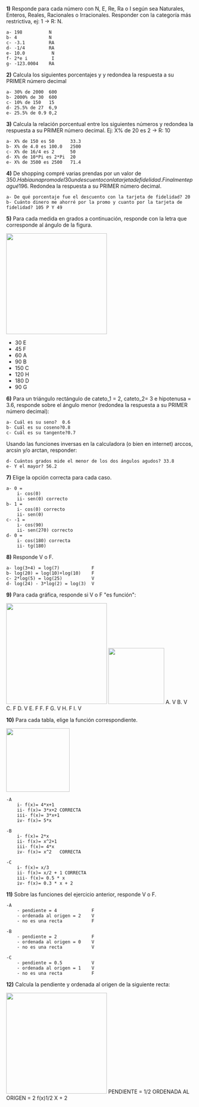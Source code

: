 
**1)** Responde para cada número con N, E, Re, Ra o I según sea Naturales, Enteros, Reales,
Racionales o Irracionales. Responder con la categoría más restrictiva, ej: 1 -> R: N.

    a- 198          N  
    b- 4            N 
    c- -3.1         RA
    d- -1/4         RA
    e- 10.0          N
    f- 2*e i         I
    g- -123.0004    RA


**2)** Calcula los siguientes porcentajes y y redondea la respuesta a su PRIMER número decimal

    a- 30% de 2000  600
    b- 2000% de 30  600
    c- 10% de 150   15
    d- 25.5% de 27  6,9
    e- 25.5% de 0.9 0,2

**3)** Calcula la relación porcentual entre los siguientes números y redondea la respuesta a su PRIMER número decimal. Ej: X% de 20 es 2 -> R: 10

    a- X% de 150 es 50      33.3
    b- X% de 4.0 es 100.0   2500
    c- X% de 16/4 es 2      50
    d- X% de 10*Pi es 2*Pi  20
    e- X% de 3500 es 2500   71.4

**4)** De shopping compré varias prendas por un valor de 350$. Había una promo del 30% sobre la cual se aplico luego
un descuento con la tarjeta de fidelidad. Finalmente pagué 196$. Redondea la respuesta a su PRIMER número decimal.

    a- De qué porcentaje fue el descuento con la tarjeta de fidelidad? 20
    b- Cuánto dinero me ahorré por la promo y cuanto por la tarjeta de fidelidad? 105 P Y 49 


**5)** Para cada medida en grados a continuación, responde con la letra que corresponde al ángulo de la figura.

<img  src='./figuras/EX_5.png' height='270px'>

  - 30  E
  - 45  F
  - 60  A
  - 90  B
  - 150 C
  - 120 H
  - 180 D
  - 90  G


**6)** Para un triángulo rectángulo de cateto_1 = 2, cateto_2= 3 e hipotenusa = 3.6, responde sobre el ángulo
menor (redondea la respuesta a su PRIMER número decimal):

    a- Cuál es su seno?  0.6
    b- Cuál es su coseno?0.8
    c- Cuál es su tangente?0.7

Usando las funciones inversas en la calculadora (o bien en internet) arccos, arcsin y/o arctan, responder:

    d- Cuántos grados mide el menor de los dos ángulos agudos? 33.8
    e- Y el mayor? 56.2

**7)** Elige la opción correcta para cada caso.

    a- 0 = 
        i- cos(0)
        ii- sen(0) correcto
    b- 1 = 
        i- cos(0) correcto
        ii- sen(0)
    c- -1 =
        i- cos(90)
        ii- sen(270) correcto
    d- 0 =
        i- cos(180) correcta
        ii- tg(180)

**8)** Responde V o F.

    a- log(3+4) = log(7)            F
    b- log(20) = log(10)+log(10)    F
    c- 2*log(5) = log(25)           V
    d- log(24) - 3*log(2) = log(3)  V

**9)** Para cada gráfica, responde si V o F "es función":

<img  src='./figuras/EX_9.png' height='270px'>
<img  src='./figuras/EX_9b.png' height='150px'>
A.  V
B.  V
C.  F
D.  V
E.  F
F.  F
G.  V
H.  F
I.  V


**10)** Para cada tabla, elige la función correspondiente.


<img  src='./figuras/EX_10.png' height='170px'>

    -A 
        i- f(x)= 4*x+1
        ii- f(x)= 3*x+2 CORRECTA
        iii- f(x)= 3*x+1
        iv- f(x)= 5*x

    -B 
        i- f(x)= 2*x
        ii- f(x)= x^2+1
        iii- f(x)= 4*x
        iv- f(x)= x^2   CORRECTA

    -C 
        i- f(x)= x/3
        ii- f(x)= x/2 + 1 CORRECTA
        iii- f(x)= 0.5 * x
        iv- f(x)= 0.3 * x + 2

**11)** Sobre las funciones del ejercicio anterior, responde V o F.

    -A  
        - pendiente = 4             F
        - ordenada al origen = 2    V
        - no es una recta           F

    -B  
        - pendiente = 2             F
        - ordenada al origen = 0    V
        - no es una recta           V

    -C  
        - pendiente = 0.5           V
        - ordenada al origen = 1    V
        - no es una recta           F

**12)** Calcula la pendiente y ordenada al origen de la siguiente recta:

<img  src='./figuras/EX_12.png' height='270px'>
PENDIENTE =         1/2
ORDENADA AL ORIGEN = 2
f(x)1/2 X + 2